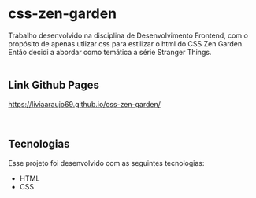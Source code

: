 # css-zen-garden

Trabalho desenvolvido na disciplina de Desenvolvimento Frontend, com o propósito de apenas utlizar css para estilizar o html do CSS Zen Garden. 
Então decidi a abordar como temática a série Stranger Things.<br><br>


## Link Github Pages
<https://liviaaraujo69.github.io/css-zen-garden/>

<br>

## Tecnologias

Esse projeto foi desenvolvido com as seguintes tecnologias:

- HTML
- CSS
